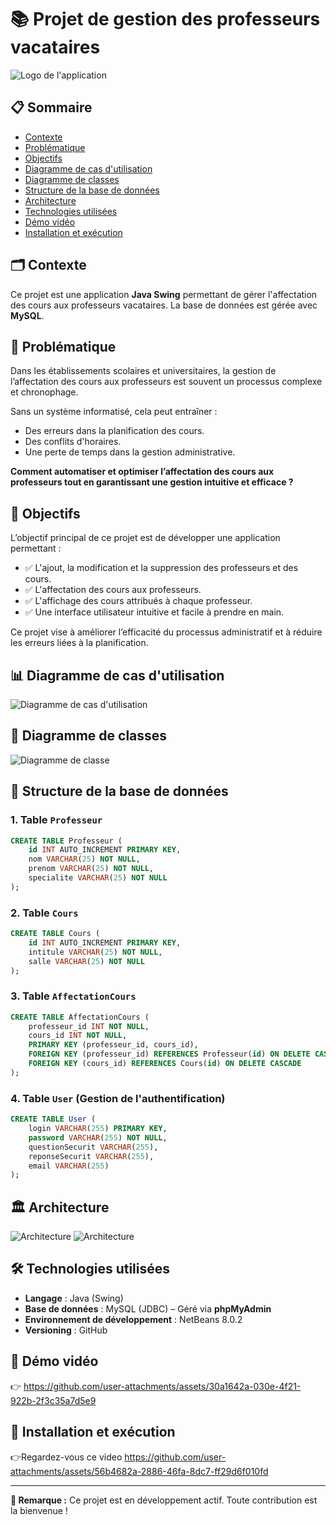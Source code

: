 # 📚 Projet de gestion des professeurs vacataires

![Logo de l'application](Ressources/GPVlogo.png)

## 📋 Sommaire

- [Contexte](#-contexte)
- [Problématique](#-problématique)
- [Objectifs](#-objectifs)
- [Diagramme de cas d'utilisation](#-diagramme-de-cas-dutilisation)
- [Diagramme de classes](#-diagramme-de-classes)
- [Structure de la base de données](#-structure-de-la-base-de-données)
- [Architecture](#-architecture)
- [Technologies utilisées](#-technologies-utilisées)
- [Démo vidéo](#-démo-vidéo)
- [Installation et exécution](#-installation-et-exécution)



## 🗂️ Contexte
Ce projet est une application **Java Swing** permettant de gérer l'affectation des cours aux professeurs vacataires. La base de données est gérée avec **MySQL**.

## 📌 Problématique
Dans les établissements scolaires et universitaires, la gestion de l’affectation des cours aux professeurs est souvent un processus complexe et chronophage. 

Sans un système informatisé, cela peut entraîner :
- Des erreurs dans la planification des cours.
- Des conflits d'horaires.
- Une perte de temps dans la gestion administrative.

**Comment automatiser et optimiser l’affectation des cours aux professeurs tout en garantissant une gestion intuitive et efficace ?**

## 🎯 Objectifs
L’objectif principal de ce projet est de développer une application permettant :

- ✅ L'ajout, la modification et la suppression des professeurs et des cours.
- ✅ L'affectation des cours aux professeurs.
- ✅ L'affichage des cours attribués à chaque professeur.
- ✅ Une interface utilisateur intuitive et facile à prendre en main.

Ce projet vise à améliorer l’efficacité du processus administratif et à réduire les erreurs liées à la planification.

## 📊 Diagramme de cas d'utilisation
![Diagramme de cas d'utilisation](Ressources/diagrammesDeCasUtilisationGPV.png)

## 📐 Diagramme de classes
![Diagramme de classe](Ressources/diagrammeDeClassesGPV.png)

## 📖 Structure de la base de données

### 1. Table `Professeur`
```sql
CREATE TABLE Professeur (
    id INT AUTO_INCREMENT PRIMARY KEY,
    nom VARCHAR(25) NOT NULL,
    prenom VARCHAR(25) NOT NULL,
    specialite VARCHAR(25) NOT NULL
);
```

### 2. Table `Cours`
```sql
CREATE TABLE Cours (
    id INT AUTO_INCREMENT PRIMARY KEY,
    intitule VARCHAR(25) NOT NULL,
    salle VARCHAR(25) NOT NULL
);
```

### 3. Table `AffectationCours`
```sql
CREATE TABLE AffectationCours (
    professeur_id INT NOT NULL,
    cours_id INT NOT NULL,
    PRIMARY KEY (professeur_id, cours_id),
    FOREIGN KEY (professeur_id) REFERENCES Professeur(id) ON DELETE CASCADE,
    FOREIGN KEY (cours_id) REFERENCES Cours(id) ON DELETE CASCADE
);
```

### 4. Table `User` (Gestion de l'authentification)
```sql
CREATE TABLE User (
    login VARCHAR(255) PRIMARY KEY,
    password VARCHAR(255) NOT NULL,
    questionSecurit VARCHAR(255),
    reponseSecurit VARCHAR(255),
    email VARCHAR(255)
);
```

## 🏛️ Architecture
![Architecture](Ressources/ArchiGPV.png)
![Architecture](Ressources/architectureGPV1.png)

## 🛠️ Technologies utilisées
- **Langage** : Java (Swing)
- **Base de données** : MySQL (JDBC) – Géré via **phpMyAdmin**
- **Environnement de développement** : NetBeans 8.0.2
- **Versioning** : GitHub

## 🎥 Démo vidéo
👉 https://github.com/user-attachments/assets/30a1642a-030e-4f21-922b-2f3c35a7d5e9

## 🚀 Installation et exécution
👉Regardez-vous ce video https://github.com/user-attachments/assets/56b4682a-2886-46fa-8dc7-ff29d6f010fd

---

**📝 Remarque :** Ce projet est en développement actif. Toute contribution est la bienvenue !

